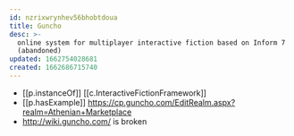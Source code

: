 ```yaml
---
id: nzrixwrynhev56bhobtdoua
title: Guncho
desc: >-
  online system for multiplayer interactive fiction based on Inform 7
  (abandoned)
updated: 1662754028681
created: 1662686715740
---
```


- [[p.instanceOf]] [[c.InteractiveFictionFramework]]
- [[p.hasExample]] https://cp.guncho.com/EditRealm.aspx?realm=Athenian+Marketplace
- http://wiki.guncho.com/ is broken